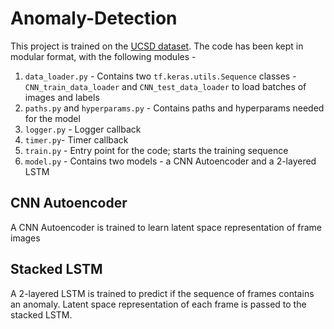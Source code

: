 # Anomaly-Detection

This project is trained on the [UCSD dataset](http://www.svcl.ucsd.edu/projects/anomaly/dataset.htm). 
The code has been kept in modular format, with the following modules -
1. `data_loader.py` - Contains two `tf.keras.utils.Sequence` classes - `CNN_train_data_loader` and `CNN_test_data_loader` to
load batches of images and labels
2. `paths.py` and `hyperparams.py` - Contains paths and hyperparams needed for the model
3. `logger.py` - Logger callback
4. `timer.py`- Timer callback
5. `train.py` - Entry point for the code; starts the training sequence
6. `model.py` - Contains two models - a CNN Autoencoder and a 2-layered LSTM

## CNN Autoencoder

A CNN Autoencoder is trained to learn latent space representation of frame images

## Stacked LSTM

A 2-layered LSTM is trained to predict if the sequence of frames contains an anomaly. 
Latent space representation of each frame is passed to the stacked LSTM.

